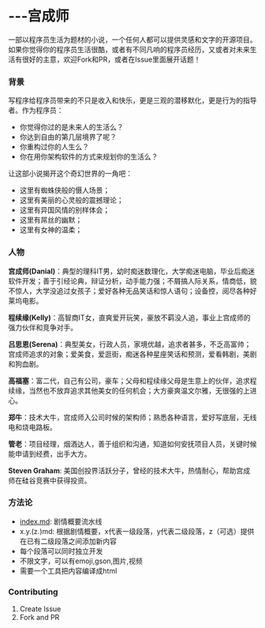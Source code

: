 ---宫成师
===

一部以程序员生活为题材的小说，一个任何人都可以提供灵感和文字的开源项目。如果你觉得你的程序员生活很酷，或者有不同凡响的程序员经历，又或者对未来生活有很好的主意，欢迎Fork和PR，或者在Issue里面展开话题！

### 背景

写程序给程序员带来的不只是收入和快乐，更是三观的潜移默化，更是行为的指导者。作为程序员：
* 你觉得你过的是未来人的生活么？
* 你达到自由的第几层境界了呢？
* 你重构过你的人生么？
* 你在用你架构软件的方式来规划你的生活么？


让这部小说揭开这个奇幻世界的一角吧：
* 这里有蜘蛛侠般的慑人场景；
* 这里有美丽的心灵般的震撼理论；
* 这里有异国风情的别样体会；
* 这里有屌丝的幽默；
* 这里有女神的温柔；

### 人物

**宫成师(Danial)**：典型的理科IT男，幼时痴迷数理化，大学痴迷电脑，毕业后痴迷软件开发；善于引经论典，辩证分析，动手能力强；不屑搞人际关系，情商低，貌不惊人，大学没追过女孩子；爱好各种无品笑话和惊人语句；设备控，阅尽各种好莱坞电影。

**程续缘(Kelly)**：高智商IT女，直爽爱开玩笑，豪放不羁没人追，事业上宫成师的强力伙伴和竞争对手。

**吕思恩(Serena)**：典型美女，行政人员，家境优越，追求者甚多，不乏高富帅；宫成师追求的对象；爱美食，爱逛街，痴迷各种星座笑话和预测，爱看韩剧，美剧和狗血剧。

**高福塞**：富二代，自己有公司，豪车；父母和程续缘父母是生意上的伙伴，追求程续缘，当然也不放弃追求其他美女的任何机会；大方豪爽温文尔雅，无很强的上进心。

**郑牛**：技术大牛，宫成师入公司时候的架构师；熟悉各种语言，爱好写底层，无线电和烧电路板。

**管老**：项目经理，烟酒达人，善于组织和沟通，知道如何安抚项目人员，关键时候能申请到经费，出手大方。

**Steven Graham**: 美国创投界活跃分子，曾经的技术大牛，热情耐心，帮助宫成师在硅谷竞赛中获得投资。


### 方法论

* [index.md](index.md): 剧情概要流水线
* x.y.(z.)md: 根据剧情概要，x代表一级段落，y代表二级段落，z（可选）提供在已有二级段落之间添加新内容
* 每个段落可以同时独立开发
* 不限文字，可以有emoji,gson,图片,视频
* 需要一个工具把内容编译成html



### Contributing

1. Create Issue
2. Fork and PR
